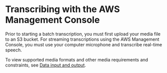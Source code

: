# Transcribing with the AWS Management Console<a name="getting-started-console"></a>

Prior to starting a batch transcription, you must first upload your media file to an S3 bucket\. For streaming transcriptions using the AWS Management Console, you must use your computer microphone and transcribe real\-time speech\.

To view supported media formats and other media requirements and constraints, see [Data input and output](how-input.md)\.